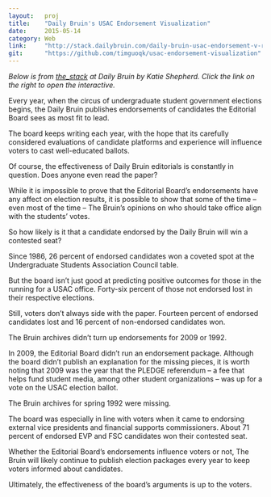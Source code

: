 ```yaml
---
layout:   proj
title:    "Daily Bruin's USAC Endorsement Visualization"
date:     2015-05-14
category: Web
link:     "http://stack.dailybruin.com/daily-bruin-usac-endorsement-v-results/"
git:      "https://github.com/timguoqk/usac-endorsement-visualization"
---
```


*Below is from [the_stack](http://stack.dailybruin.com/post/daily-bruin-usac-endorsement-vs-election-results-for-contested-positions/) at Daily Bruin by Katie Shepherd. Click the link on the right to open the interactive.*

Every year, when the circus of undergraduate student government elections begins, the Daily  Bruin publishes endorsements of candidates the Editorial Board sees as most fit to lead.

The board keeps writing each year, with the hope that its carefully considered evaluations of candidate platforms and experience will influence voters to cast well-educated ballots.

Of course, the effectiveness of Daily Bruin editorials is constantly in question. Does anyone even read the paper?

While it is impossible to prove that the Editorial Board’s endorsements have any affect on election results, it is possible to show that some of the time – even most of the time – The Bruin’s opinions on who should take office align with the students’ votes.

So how likely is it that a candidate endorsed by the Daily Bruin will win a contested seat?

Since 1986, 26 percent of endorsed candidates won a coveted spot at the Undergraduate Students Association Council table.

But the board isn’t just good at predicting positive outcomes for those in the running for a USAC office. Forty-six percent of those not endorsed lost in their respective elections.

Still, voters don’t always side with the paper. Fourteen percent of endorsed candidates lost and 16 percent of non-endorsed candidates won.

The Bruin archives didn’t turn up endorsements for 2009 or 1992.

In 2009, the Editorial Board didn’t run an endorsement package. Although the board didn’t publish an explanation for the missing pieces, it is worth noting that 2009 was the year that the PLEDGE referendum – a fee that helps fund student media, among other student organizations –  was up for a vote on the USAC election ballot.

The Bruin archives for spring 1992 were missing.

The board was especially in line with voters when it came to endorsing external vice presidents and financial supports commissioners. About 71 percent of endorsed EVP and FSC candidates won their contested seat.

Whether the Editorial Board’s endorsements influence voters or not, The Bruin will likely continue to publish election packages every year to keep voters informed about candidates.

Ultimately, the effectiveness of the board’s arguments is up to the voters.
